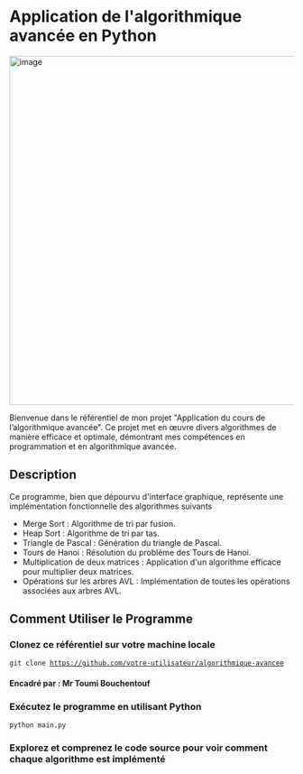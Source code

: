 <h1>Application de l'algorithmique avancée en Python </h1>
<img width="619" alt="image" src="https://github.com/NawalMalki/Projet_python/assets/114352448/3e10c96c-2c7f-47fc-9561-13c9e7bc1d77">


Bienvenue dans le référentiel de mon projet "Application du cours de l’algorithmique avancée". Ce projet met en œuvre divers algorithmes de manière efficace et optimale, démontrant mes compétences en programmation et en algorithmique avancée.

<h2>Description</h2>
Ce programme, bien que dépourvu d'interface graphique, représente une implémentation fonctionnelle des algorithmes suivants
<ul>
  <li>Merge Sort : Algorithme de tri par fusion.</li>
  <li>Heap Sort : Algorithme de tri par tas.</li>
  <li>Triangle de Pascal : Génération du triangle de Pascal.</li>
  <li>Tours de Hanoi : Résolution du problème des Tours de Hanoi.</li>
  <li>Multiplication de deux matrices : Application d'un algorithme efficace pour multiplier deux matrices.</li>
  <li>Opérations sur les arbres AVL : Implémentation de toutes les opérations associées aux arbres AVL.</li>
</ul>


<h2>Comment Utiliser le Programme</h2>
<h3>Clonez ce référentiel sur votre machine locale</h3>

<code>git clone https://github.com/votre-utilisateur/algorithmique-avancee</code>


<h4>Encadré par : Mr Toumi Bouchentouf</h4>


<h3>Exécutez le programme en utilisant Python</h3>

<code>python main.py</code>

<h3>Explorez et comprenez le code source pour voir comment chaque algorithme est implémenté</h3>

